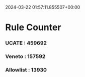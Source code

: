 2024-03-22 01:57:11.855507+00:00
# Rule Counter 
 ### UCATE : 459692

 ### Veneto : 157592

 ### Allowlist : 13930
